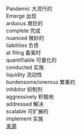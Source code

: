 Pandemic 大流行的  
Emerge 出现  
arduous 艰巨的  
complete 完成  
nuanced 微妙的  
liabilities 负债  
at filing  备案时  
quantifiable 可量化的  
conducted 实施  
liquidity 流动性  
burdensome/onerous 繁重的  
inhibitor 抑制剂  
aggressively 积极地  
addressed 解决  
scalable 可扩展的  
implement 实施  
[来源](https://knowledge.wharton.upenn.edu/article/pandemic-bankruptcies-how-firms-can-emerge-stronger/)